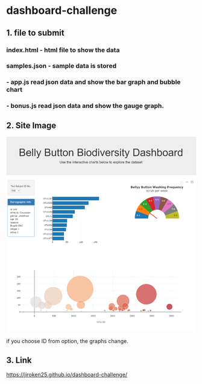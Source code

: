 # dashboard-challenge

## 1. file to submit

### index.html - html file to show the data
### samples.json - sample data is stored
### - app.js read json data and show the bar graph and bubble chart
### - bonus.js read json data and show the gauge graph.


## 2. Site Image
![Site Image](/image/site_image.PNG)

if you choose ID from option, the graphs change.

## 3. Link
https://jiroken25.github.io/dashboard-challenge/


